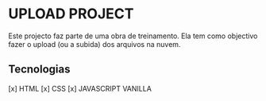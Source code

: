 # UPLOAD PROJECT

Este projecto faz parte de uma obra de treinamento.
Ela tem como objectivo fazer o upload (ou a subida) dos arquivos na nuvem.

## Tecnologias

[x] HTML
[x] CSS
[x] JAVASCRIPT VANILLA